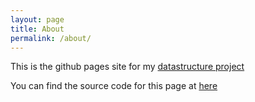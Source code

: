 ```yaml
---
layout: page
title: About
permalink: /about/
---
```


This is the github pages site for my [datastructure project](https://github.com/armarmgc/datastruct-proj)

You can find the source code for this page at [here](https://github.com/armarmgc/datastruct-proj/tree/gh-pages)

